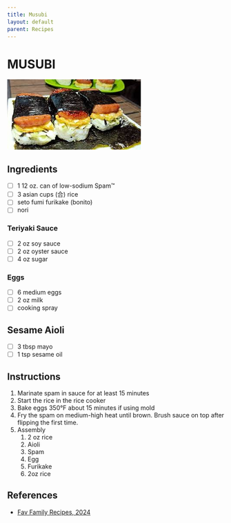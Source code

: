 ```yaml
---
title: Musubi
layout: default
parent: Recipes
---
```

# MUSUBI

![Recipe Photo](/recipes/img/musubi.jpeg)

## Ingredients

- [ ] 1 12 oz. can of low-sodium Spam™
- [ ] 3 asian cups (合) rice
- [ ] seto fumi furikake (bonito)
- [ ] nori

### Teriyaki Sauce

- [ ] 2 oz soy sauce
- [ ] 2 oz oyster sauce
- [ ] 4 oz sugar

### Eggs
- [ ] 6 medium eggs
- [ ] 2 oz milk
- [ ] cooking spray

## Sesame Aioli
- [ ] 3 tbsp mayo
- [ ] 1 tsp sesame oil

## Instructions
1. Marinate spam in sauce for at least 15 minutes
1. Start the rice in the rice cooker
1. Bake eggs 350°F about 15 minutes if using mold
1. Fry the spam on medium-high heat until brown. Brush sauce on top after flipping the first time.
1. Assembly
   1. 2 oz rice
   1. Aioli
   2. Spam
   3. Egg
   4. Furikake
   5. 2oz rice 

## References
- [Fav Family Recipes, 2024](https://www.favfamilyrecipes.com/musubi/)